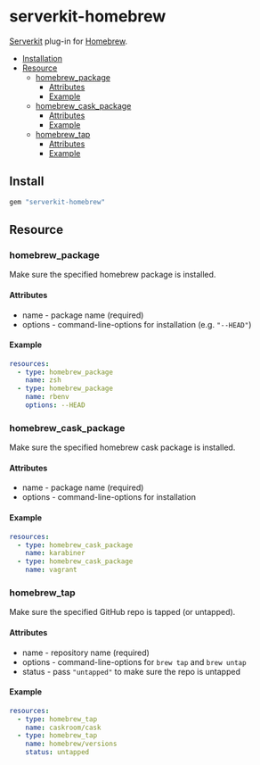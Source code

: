# serverkit-homebrew
[Serverkit](https://github.com/r7kamura/serverkit) plug-in for [Homebrew](http://brew.sh/).

- [Installation](#installation)
- [Resource](#resource)
  - [homebrew_package](#homebrew_package)
    - [Attributes](#attributes)
    - [Example](#example)
  - [homebrew_cask_package](#homebrew_cask_package)
    - [Attributes](#attributes-1)
    - [Example](#example-1)
  - [homebrew_tap](#homebrew_tap)
    - [Attributes](#attributes-2)
    - [Example](#example-2)

## Install
```rb
gem "serverkit-homebrew"
```

## Resource
### homebrew_package
Make sure the specified homebrew package is installed.

#### Attributes
- name - package name (required)
- options - command-line-options for installation (e.g. `"--HEAD"`)

#### Example
```yaml
resources:
  - type: homebrew_package
    name: zsh
  - type: homebrew_package
    name: rbenv
    options: --HEAD
```

### homebrew_cask_package
Make sure the specified homebrew cask package is installed.

#### Attributes
- name - package name (required)
- options - command-line-options for installation

#### Example
```yaml
resources:
  - type: homebrew_cask_package
    name: karabiner
  - type: homebrew_cask_package
    name: vagrant
```

### homebrew_tap
Make sure the specified GitHub repo is tapped (or untapped).

#### Attributes
- name - repository name (required)
- options - command-line-options for `brew tap` and `brew untap`
- status - pass `"untapped"` to make sure the repo is untapped

#### Example
```yaml
resources:
  - type: homebrew_tap
    name: caskroom/cask
  - type: homebrew_tap
    name: homebrew/versions
    status: untapped
```
